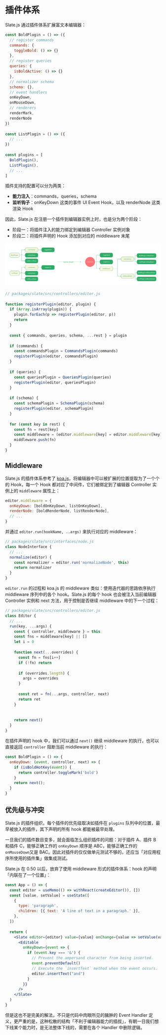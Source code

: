 # 插件体系

Slate.js 通过插件体系扩展富文本编辑器：

```js
const BoldPlugin = () => ({
  // register commands
  commands: {
    toggleBold: () => {}
  },
  // register queries
  queries: {
    isBoldActive: () => {}
  },
  // normalizer schema
  schema: {},
  // event handlers
  onKeyDown,
  onMouseDown,
  // renderers
  renderMark,
  renderNode
})

const ListPlugin = () => ({
  // ...
})

const plugins = [
  BoldPlugin(),
  ListPlugin(),
  // ...
]
```

插件支持的配置可以分为两类：

- **能力注入**：commands，queries，schema
- **监听钩子**：onKeyDown 这类的事件 UI Event Hook，以及 renderNode 这类渲染 Hook

因此，Slate.js 在注册一个插件到编辑器实例上时，也是分为两个阶段：

- 阶段一：将插件注入的能力绑定到编辑器 Controller 实例对象
- 阶段二：将插件声明的 Hook 添加到对应的 middleware 末尾

<p align="center">
  <img src="./statics/plugin-structure.png" />
</p>

```js
// packages/slate/src/controllers/editor.js

function registerPlugin(editor, plugin) {
  if (Array.isArray(plugin)) {
    plugin.forEach(p => registerPlugin(editor, p))
    return
  }

  const { commands, queries, schema, ...rest } = plugin

  if (commands) {
    const commandsPlugin = CommandsPlugin(commands)
    registerPlugin(editor, commandsPlugin)
  }

  if (queries) {
    const queriesPlugin = QueriesPlugin(queries)
    registerPlugin(editor, queriesPlugin)
  }

  if (schema) {
    const schemaPlugin = SchemaPlugin(schema)
    registerPlugin(editor, schemaPlugin)
  }

  for (const key in rest) {
    const fn = rest[key]
    const middleware = (editor.middleware[key] = editor.middleware[key] || [])
    middleware.push(fn)
  }
}
```

## Middleware

Slate.js 的插件体系参考了 [koa.js]()，将编辑器中可以被扩展的位置提取为了一个个的 Hook，每一个 Hook 都对应了中间件，它们被绑定到了编辑器 Controller 实例上的 `middleware` 属性上：

```js
editor.middleware = {
  onKeyDown: [boldOnKeyDown, listOnKeyDown],
  renderNode: [boldRenderNode, listRenderNode],
  // ...
}
```

并通过 `editor.run(hookName, ..args)` 来执行对应的 middleware：

```js
// packages/slate/src/interfaces/node.js
class NodeInterface {
  // ...
  normalize(editor) {
    const normalizer = editor.run('normalizeNode', this)
    return normalizer
  }
}
```

`editor.run` 的过程和 koa.js 的 middleware 类似：使用迭代器的思路依序执行 middleware 序列中的各个 hook。Slate.js 的每个 hook 也会被注入当前编辑器 Controller 实例和 next 方法，用于控制是否继续 middleware 中的下一个过程：

```js
// packages/slate/src/controllers/editor.js
class Editor {
  // ...
  run(key, ...args) {
    const { controller, middleware } = this
    const fns = middleware[key] || []
    let i = 0

    function next(...overrides) {
      const fn = fns[i++]
      if (!fn) return

      if (overrides.length) {
        args = overrides
      }

      const ret = fn(...args, controller, next)
      return ret
    }


    return next()
  }
}
```

在插件声明的 hook 中，我们可以通过 `next()` 继续 middleware 的执行，也可以直接返回 `controller` 阻断当前 middleware 的执行：

```js
const BoldPlugin = () => {
  onKeyDown: (event, controller, next) => {
    if (isBoldHotKey(event)) {
      return controller.toggleMark('bold')
    }
    return next();
  }
}
```

## 优先级与冲突

Slate.js 的插件组织，每个插件的优先级取决如插件在 `plugins` 队列中的位置，最早被放入的插件，其下声明的所有 hook 都能被最早处理。

一旦我们的插件数目变多，就会面临怎么组织插件的问题：对于插件 A、插件 B 和插件 C，能够正确工作的 `onKeyDown` 顺序是 ABC，能够正确工作的 `onMouseDown`又是 BAC。因此对插件的仅仅做单元测试不够的，还应当「对应用程序所使用的插件集」做集成测试。

Slate.js 在 0.50 以后，放弃了使用 middleware 形式的插件体系：hook 的声明「内联在了一个位置」：

```jsx
const App = () => {
  const editor = useMemo(() => withReact(createEditor()), [])
  const [value, setValue] = useState([
    {
      type: 'paragraph',
      children: [{ text: 'A line of text in a paragraph.' }],
    },
  ])

  return (
    <Slate editor={editor} value={value} onChange={value => setValue(value)}>
      <Editable
        onKeyDown={event => {
          if (event.key === '&') {
            // Prevent the ampersand character from being inserted.
            event.preventDefault()
            // Execute the `insertText` method when the event occurs.
            editor.insertText("and")
          }
        }}
      />
    </Slate>
  )
}
```

但是这也不是完美的解法，不只是代码中肉眼所见的臃肿的 Event Handler 定义，更严重的是，这种松散的结构「不利于编辑器能力的插拔」，有朝一日我们想下线某个能力时，是无法整体下线的，需要在各个 Handler 中删除逻辑。